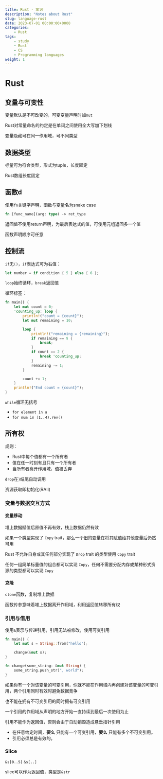 ```yaml
---
title: Rust - 笔记
description: "Notes about Rust"
slug: language-rust
date: 2023-07-01 00:00:00+0000
categories:
    - Rust
tags:
    - study
    - Rust
    - CS
    - Programming languages
weight: 1
---
```


# Rust

## 变量与可变性

变量默认是不可改变的，可变变量声明时加`mut`

Rust对常量命名的约定是在单词之间使用全大写加下划线

变量隐藏可在同一作用域，可不同类型

## 数据类型

标量可为符合类型，形式为tuple，长度固定

Rust数组长度固定

## 函数d

使用`fn`关键字声明，函数与变量名为snake case

```rust
fn [func_name](arg: type) -> ret_type
```

返回值不使用return声明，为最后表达式的值，可使用元组返回多一个值

函数声明顺序可任意

## 控制流

`if`无`()`，`if`表达式可为右值：

```rust
let number = if condition { 5 } else { 6 };
```

`loop`始终循环，`break`返回值

循环标签：

```rust
fn main() {
    let mut count = 0;
    'counting_up: loop {
        println!("count = {count}");
        let mut remaining = 10;

        loop {
            println!("remaining = {remaining}");
            if remaining == 9 {
                break;
            }
            if count == 2 {
                break 'counting_up;
            }
            remaining -= 1;
        }

        count += 1;
    }
    println!("End count = {count}");
}
```

`while`循环无括号

- `for element in a`
- `for num in (1..4).rev()`

## 所有权

规则：

- Rust中每个值都有一个所有者
- 值在任一时刻有且只有一个所有者
- 当所有者离开作用域，值被丢弃

`drop`在`}`结尾自动调用

资源获取即初始化(RAII)

### 变量与数据交互方式

#### 变量移动

堆上数据赋值后原值不再有效，栈上数据仍然有效

如果一个类型实现了 `Copy` trait，那么一个旧的变量在将其赋值给其他变量后仍然可用

Rust 不允许自身或其任何部分实现了 `Drop` trait 的类型使用 `Copy` trait

任何一组简单标量值的组合都可以实现 `Copy`，任何不需要分配内存或某种形式资源的类型都可以实现 `Copy`

#### 克隆

`clone`函数，复制堆上数据

函数传参意味着堆上数据离开作用域，利用返回值转移所有权

### 引用与借用

使用`&`表示与传递引用，引用无法被修改，使用可变引用

```rust
fn main() {
    let mut s = String::from("hello");

    change(&mut s);
}

fn change(some_string: &mut String) {
    some_string.push_str(", world");
}
```

如果你有一个对该变量的可变引用，你就不能在作用域内再创建对该变量的可变引用，两个引用同时有效时避免数据竞争

也不能在拥有不可变引用的同时拥有可变引用

一个引用的作用域从声明的地方开始一直持续到最后一次使用为止

引用不能作为返回值，否则会由于自动销毁造成悬垂指针引用

-   在任意给定时间，**要么** 只能有一个可变引用，**要么** 只能有多个不可变引用。
-   引用必须总是有效的。

### Slice

`&s[0..5]`
`&s[..]`

slice可以作为返回值，类型是`&str`